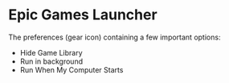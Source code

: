 # Epic Games Launcher

The preferences (gear icon) containing a few important options:

- Hide Game Library
- Run in background
- Run When My Computer Starts
